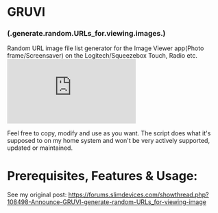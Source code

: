 # GRUVI 
### (.generate.random.URLs_for.viewing.images.)
Random URL image file list generator for the Image Viewer app(Photo frame/Screensaver) on the Logitech/Squeezebox Touch, Radio etc.
![alt text](https://forums.slimdevices.com/attachment.php?s=021284832d61884535aa4b4d44e1e494&attachmentid=24288&d=1514976768)

Feel free to copy, modify and use as you want. The script does what it's supposed to on my home system and won't be very actively supported, updated or maintained.

# Prerequisites, Features & Usage:
See my original post: https://forums.slimdevices.com/showthread.php?108498-Announce-GRUVI-generate-random-URLs_for-viewing-image
